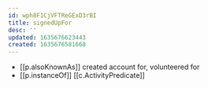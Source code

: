 ```yaml
---
id: wph8F1CjVFTReGExD3rBI
title: signedUpFor
desc: ''
updated: 1635676623443
created: 1635676581668
---
```


- [[p.alsoKnownAs]] created account for, volunteered for
- [[p.instanceOf]] [[c.ActivityPredicate]]